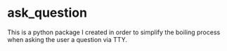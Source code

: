 # ask_question

This is a python package I created in order to simplify the boiling process when asking the user a question via TTY.
